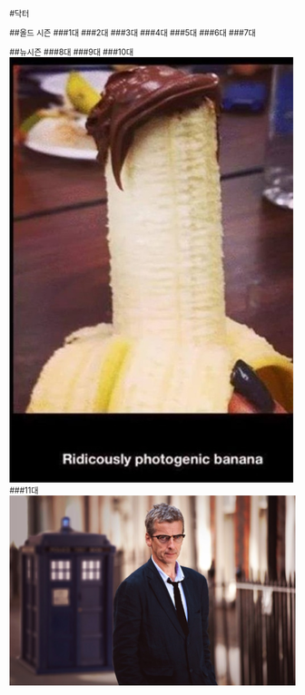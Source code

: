 #닥터

##올드 시즌
###1대
###2대
###3대
###4대
###5대
###6대
###7대

##뉴시즌
###8대
###9대
###10대
![](https://raw.githubusercontent.com/GeekInTheClass/DoctorWho/master/2.jpg)
###11대
![](https://raw.githubusercontent.com/GeekInTheClass/DoctorWho/master/3.jpg)

